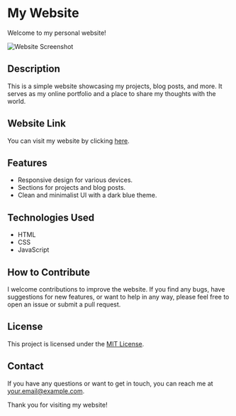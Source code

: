 # My Website

Welcome to my personal website!

![Website Screenshot](screenshot.png)

## Description

This is a simple website showcasing my projects, blog posts, and more. It serves as my online portfolio and a place to share my thoughts with the world.

## Website Link

You can visit my website by clicking [here](https://l9-nanee.github.io/).

## Features

- Responsive design for various devices.
- Sections for projects and blog posts.
- Clean and minimalist UI with a dark blue theme.

## Technologies Used

- HTML
- CSS
- JavaScript

## How to Contribute

I welcome contributions to improve the website. If you find any bugs, have suggestions for new features, or want to help in any way, please feel free to open an issue or submit a pull request.

## License

This project is licensed under the [MIT License](LICENSE).

## Contact

If you have any questions or want to get in touch, you can reach me at [your.email@example.com](mailto:your.email@example.com).

Thank you for visiting my website!
